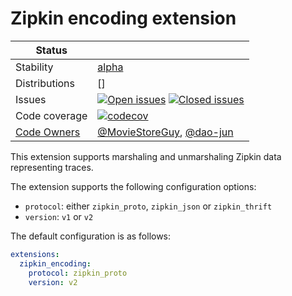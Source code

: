 # Zipkin encoding extension

<!-- status autogenerated section -->
| Status        |           |
| ------------- |-----------|
| Stability     | [alpha]  |
| Distributions | [] |
| Issues        | [![Open issues](https://img.shields.io/github/issues-search/open-telemetry/opentelemetry-collector-contrib?query=is%3Aissue%20is%3Aopen%20label%3Aextension%2Fzipkinencoding%20&label=open&color=orange&logo=opentelemetry)](https://github.com/open-telemetry/opentelemetry-collector-contrib/issues?q=is%3Aopen+is%3Aissue+label%3Aextension%2Fzipkinencoding) [![Closed issues](https://img.shields.io/github/issues-search/open-telemetry/opentelemetry-collector-contrib?query=is%3Aissue%20is%3Aclosed%20label%3Aextension%2Fzipkinencoding%20&label=closed&color=blue&logo=opentelemetry)](https://github.com/open-telemetry/opentelemetry-collector-contrib/issues?q=is%3Aclosed+is%3Aissue+label%3Aextension%2Fzipkinencoding) |
| Code coverage | [![codecov](https://codecov.io/github/open-telemetry/opentelemetry-collector-contrib/graph/main/badge.svg?component=extension_zipkin_encoding)](https://app.codecov.io/gh/open-telemetry/opentelemetry-collector-contrib/tree/main/?components%5B0%5D=extension_zipkin_encoding&displayType=list) |
| [Code Owners](https://github.com/open-telemetry/opentelemetry-collector-contrib/blob/main/CONTRIBUTING.md#becoming-a-code-owner)    | [@MovieStoreGuy](https://www.github.com/MovieStoreGuy), [@dao-jun](https://www.github.com/dao-jun) |

[alpha]: https://github.com/open-telemetry/opentelemetry-collector/blob/main/docs/component-stability.md#alpha
<!-- end autogenerated section -->

This extension supports marshaling and unmarshaling Zipkin data representing traces.

The extension supports the following configuration options:
* `protocol`: either `zipkin_proto`, `zipkin_json` or `zipkin_thrift`
* `version`: `v1` or `v2`

The default configuration is as follows:

```yaml
extensions:
  zipkin_encoding:
    protocol: zipkin_proto
    version: v2
```